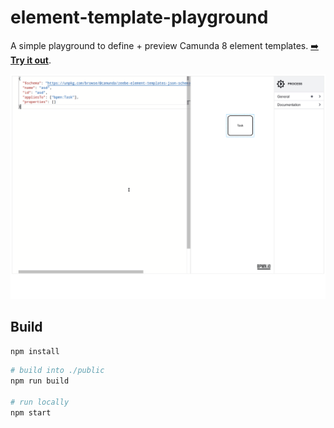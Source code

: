 # element-template-playground

A simple playground to define + preview Camunda 8 element templates. [:arrow_right: __Try it out__](https://bpmn-io.github.io/element-template-playground).

[![Image](./resources/screencapture.gif)](https://bpmn-io.github.io/element-template-playground)


## Build

```sh
npm install
```

```sh
# build into ./public
npm run build

# run locally
npm start
```
